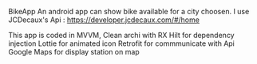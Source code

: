 BikeApp
An android app can show bike available for a city choosen.
I use JCDecaux's Api : https://developer.jcdecaux.com/#/home

This app is coded in MVVM, Clean archi with
RX
Hilt for dependency injection
Lottie for animated icon
Retrofit for commmunicate with Api
Google Maps for display station on map

